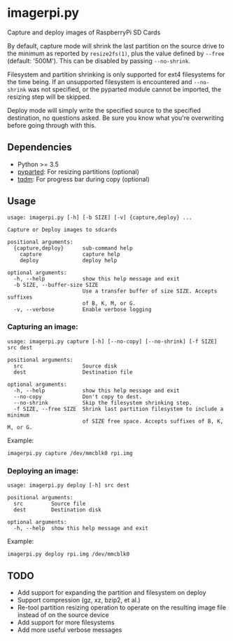 # imagerpi.py

Capture and deploy images of RaspberryPi SD Cards

By default, capture mode will shrink the last partition on the source drive to the minimum as reported by `resize2fs(1)`, plus the value defined by `--free` (default: '500M'). This can be disabled by passing `--no-shrink`.

Filesystem and partition shrinking is only supported for ext4 filesystems for the time being. If an unsupported filesystem is encountered and `--no-shrink` was not specified, or the pyparted module cannot be imported, the resizing step will be skipped.

Deploy mode will simply write the specified source to the specified destination, no questions asked. Be sure you know what you're overwriting before going through with this.

## Dependencies

- Python >= 3.5
- [pyparted](https://github.com/rhinstaller/pyparted): For resizing partitions (optional)
- [tqdm](https://github.com/tqdm/tqdm): For progress bar during copy (optional)

## Usage

```
usage: imagerpi.py [-h] [-b SIZE] [-v] {capture,deploy} ...

Capture or Deploy images to sdcards

positional arguments:
  {capture,deploy}      sub-command help
    capture             capture help
    deploy              deploy help

optional arguments:
  -h, --help            show this help message and exit
  -b SIZE, --buffer-size SIZE
                        Use a transfer buffer of size SIZE. Accepts suffixes
                        of B, K, M, or G.
  -v, --verbose         Enable verbose logging
```

### Capturing an image:

```
usage: imagerpi.py capture [-h] [--no-copy] [--no-shrink] [-f SIZE] src dest

positional arguments:
  src                   Source disk
  dest                  Destination file

optional arguments:
  -h, --help            show this help message and exit
  --no-copy             Don't copy to dest.
  --no-shrink           Skip the filesystem shrinking step.
  -f SIZE, --free SIZE  Shrink last partition filesystem to include a minimum
                        of SIZE free space. Accepts suffixes of B, K, M, or G.
```

Example:

```
imagerpi.py capture /dev/mmcblk0 rpi.img
```

### Deploying an image:

```
usage: imagerpi.py deploy [-h] src dest

positional arguments:
  src         Source file
  dest        Destination disk

optional arguments:
  -h, --help  show this help message and exit
```

Example:

```
imagerpi.py deploy rpi.img /dev/mmcblk0
```

## TODO

- Add support for expanding the partition and filesystem on deploy
- Support compression (gz, xz, bzip2, et al.)
- Re-tool partition resizing operation to operate on the resulting image file instead of on the source device
- Add support for more filesystems 
- Add more useful verbose messages
